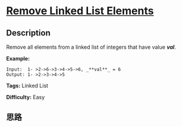 # [Remove Linked List Elements][title]

## Description

Remove all elements from a linked list of integers that have value **_val_**.

**Example:**
            Input:  1- >2->6->3->4->5->6, _**val**_ = 6    Output: 1- >2->3->4->5    


**Tags:** Linked List

**Difficulty:** Easy

## 思路

[title]: https://leetcode.com/problems/remove-linked-list-elements
